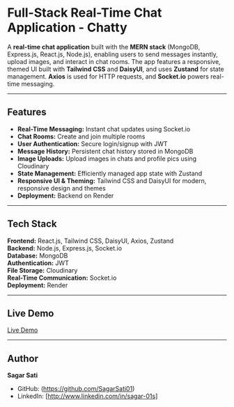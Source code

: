 # Full-Stack Real-Time Chat Application - Chatty

A **real-time chat application** built with the **MERN stack** (MongoDB, Express.js, React.js, Node.js), enabling users to send messages instantly, upload images, and interact in chat rooms. The app features a responsive, themed UI built with **Tailwind CSS** and **DaisyUI**, and uses **Zustand** for state management. **Axios** is used for HTTP requests, and **Socket.io** powers real-time messaging.

---

## Features

- **Real-Time Messaging:** Instant chat updates using Socket.io  
- **Chat Rooms:** Create and join multiple rooms  
- **User Authentication:** Secure login/signup with JWT  
- **Message History:** Persistent chat history stored in MongoDB  
- **Image Uploads:** Upload images in chats and profile pics using Cloudinary  
- **State Management:** Efficiently managed app state with Zustand  
- **Responsive UI & Theming:** Tailwind CSS and DaisyUI for modern, responsive design and themes  
- **Deployment:** Backend on Render

---

## Tech Stack

**Frontend:** React.js, Tailwind CSS, DaisyUI, Axios, Zustand  
**Backend:** Node.js, Express.js, Socket.io  
**Database:** MongoDB  
**Authentication:** JWT  
**File Storage:** Cloudinary  
**Real-Time Communication:** Socket.io  
**Deployment:** Render

---

## Live Demo

[Live Demo](https://fullstack-chatapp-krt2.onrender.com/)

---

## Author

**Sagar Sati**  
- GitHub: (https://github.com/SagarSati01)  
- LinkedIn: [http://www.linkedin.com/in/sagar-01s]
